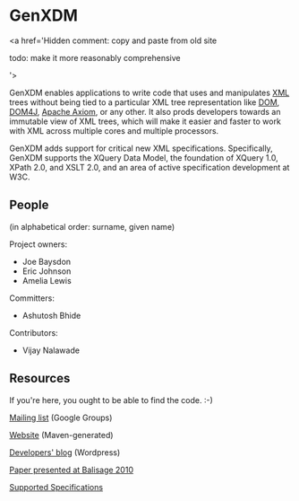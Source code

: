 # GenXDM

<a href='Hidden comment: 
copy and paste from old site

todo: make it more reasonably comprehensive

'></a>

GenXDM enables applications to write code that uses and manipulates [XML](http://www.w3.org/XML/) trees
without being tied to a particular XML tree representation like [DOM](http://www.w3.org/DOM/), [DOM4J](http://dom4j.sourceforge.net/),
[Apache Axiom](http://ws.apache.org/axiom/), or any other. It also prods developers towards an immutable view of XML
trees, which will make it easier and faster to work with XML across multiple
cores and multiple processors.

GenXDM adds support for critical new XML specifications. Specifically, GenXDM
supports the XQuery Data Model, the foundation of XQuery 1.0, XPath 2.0, and
XSLT 2.0, and an area of active specification development at W3C.

## People

(in alphabetical order: surname, given name)

Project owners:

  * Joe Baysdon
  * Eric Johnson
  * Amelia Lewis

Committers:
  * Ashutosh Bhide

Contributors:
  * Vijay Nalawade

## Resources

If you're here, you ought to be able to find the code. :-)

[Mailing list](http://groups.google.com/group/genxdm) (Google Groups)

[Website](http://www.genxdm.org/) (Maven-generated)

[Developers' blog](http://genxdm.wordpress.com/) (Wordpress)

[Paper presented at Balisage 2010](http://www.balisage.net/Proceedings/vol5/html/Lewis01/BalisageVol5-Lewis01.html)

[Supported Specifications](GenXSpecs.md)